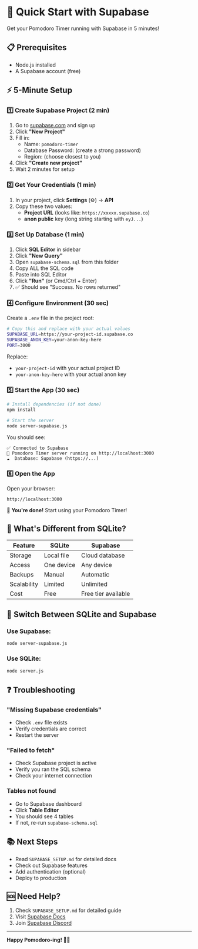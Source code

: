 # 🚀 Quick Start with Supabase

Get your Pomodoro Timer running with Supabase in 5 minutes!

## 📋 Prerequisites

- Node.js installed
- A Supabase account (free)

## ⚡ 5-Minute Setup

### 1️⃣ Create Supabase Project (2 min)

1. Go to [supabase.com](https://supabase.com) and sign up
2. Click **"New Project"**
3. Fill in:
   - Name: `pomodoro-timer`
   - Database Password: (create a strong password)
   - Region: (choose closest to you)
4. Click **"Create new project"**
5. Wait 2 minutes for setup

### 2️⃣ Get Your Credentials (1 min)

1. In your project, click **Settings** (⚙️) → **API**
2. Copy these two values:
   - **Project URL** (looks like: `https://xxxxx.supabase.co`)
   - **anon public** key (long string starting with `eyJ...`)

### 3️⃣ Set Up Database (1 min)

1. Click **SQL Editor** in sidebar
2. Click **"New Query"**
3. Open `supabase-schema.sql` from this folder
4. Copy ALL the SQL code
5. Paste into SQL Editor
6. Click **"Run"** (or Cmd/Ctrl + Enter)
7. ✅ Should see "Success. No rows returned"

### 4️⃣ Configure Environment (30 sec)

Create a `.env` file in the project root:

```bash
# Copy this and replace with your actual values
SUPABASE_URL=https://your-project-id.supabase.co
SUPABASE_ANON_KEY=your-anon-key-here
PORT=3000
```

Replace:

- `your-project-id` with your actual project ID
- `your-anon-key-here` with your actual anon key

### 5️⃣ Start the App (30 sec)

```bash
# Install dependencies (if not done)
npm install

# Start the server
node server-supabase.js
```

You should see:

```
✅ Connected to Supabase
🚀 Pomodoro Timer server running on http://localhost:3000
☁️  Database: Supabase (https://...)
```

### 6️⃣ Open the App

Open your browser:

```
http://localhost:3000
```

🎉 **You're done!** Start using your Pomodoro Timer!

## 🎯 What's Different from SQLite?

| Feature     | SQLite     | Supabase            |
| ----------- | ---------- | ------------------- |
| Storage     | Local file | Cloud database      |
| Access      | One device | Any device          |
| Backups     | Manual     | Automatic           |
| Scalability | Limited    | Unlimited           |
| Cost        | Free       | Free tier available |

## 🔄 Switch Between SQLite and Supabase

### Use Supabase:

```bash
node server-supabase.js
```

### Use SQLite:

```bash
node server.js
```

## ❓ Troubleshooting

### "Missing Supabase credentials"

- Check `.env` file exists
- Verify credentials are correct
- Restart the server

### "Failed to fetch"

- Check Supabase project is active
- Verify you ran the SQL schema
- Check your internet connection

### Tables not found

- Go to Supabase dashboard
- Click **Table Editor**
- You should see 4 tables
- If not, re-run `supabase-schema.sql`

## 📚 Next Steps

- Read `SUPABASE_SETUP.md` for detailed docs
- Check out Supabase features
- Add authentication (optional)
- Deploy to production

## 🆘 Need Help?

1. Check `SUPABASE_SETUP.md` for detailed guide
2. Visit [Supabase Docs](https://supabase.com/docs)
3. Join [Supabase Discord](https://discord.supabase.com)

---

**Happy Pomodoro-ing! 🍅✨**
